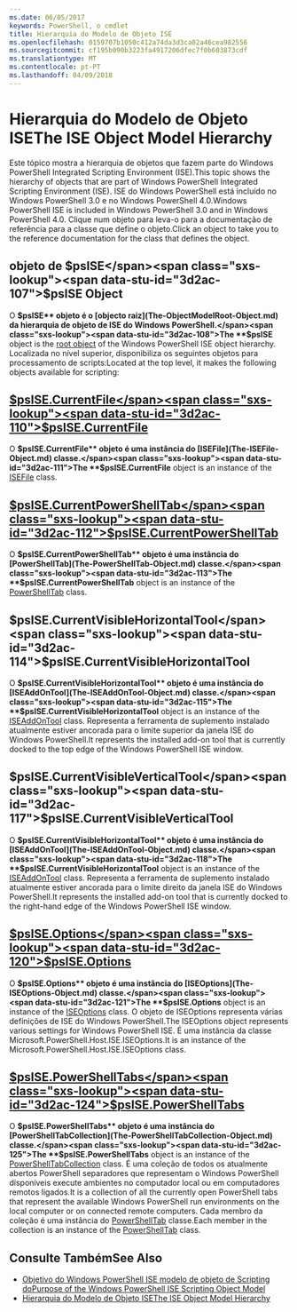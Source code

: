 ```yaml
---
ms.date: 06/05/2017
keywords: PowerShell, o cmdlet
title: Hierarquia do Modelo de Objeto ISE
ms.openlocfilehash: 0159707b1050c412a74da3d3ca02a46cea982556
ms.sourcegitcommit: cf195b090b3223fa4917206dfec7f0b603873cdf
ms.translationtype: MT
ms.contentlocale: pt-PT
ms.lasthandoff: 04/09/2018
---
```

# <a name="the-ise-object-model-hierarchy"></a><span data-ttu-id="3d2ac-103">Hierarquia do Modelo de Objeto ISE</span><span class="sxs-lookup"><span data-stu-id="3d2ac-103">The ISE Object Model Hierarchy</span></span>

<span data-ttu-id="3d2ac-104">Este tópico mostra a hierarquia de objetos que fazem parte do Windows PowerShell Integrated Scripting Environment (ISE).</span><span class="sxs-lookup"><span data-stu-id="3d2ac-104">This topic shows the hierarchy of objects that are part of Windows PowerShell Integrated Scripting Environment (ISE).</span></span>
<span data-ttu-id="3d2ac-105">ISE do Windows PowerShell está incluído no Windows PowerShell 3.0 e no Windows PowerShell 4.0.</span><span class="sxs-lookup"><span data-stu-id="3d2ac-105">Windows PowerShell ISE is included in Windows PowerShell 3.0 and in Windows PowerShell 4.0.</span></span>
<span data-ttu-id="3d2ac-106">Clique num objeto para leva-o para a documentação de referência para a classe que define o objeto.</span><span class="sxs-lookup"><span data-stu-id="3d2ac-106">Click an object to take you to the reference documentation for the class that defines the object.</span></span>

## <a name="psise-object"></a><span data-ttu-id="3d2ac-107">objeto de $psISE</span><span class="sxs-lookup"><span data-stu-id="3d2ac-107">$psISE Object</span></span>

<span data-ttu-id="3d2ac-108">O **$psISE** objeto é o [objecto raiz](The-ObjectModelRoot-Object.md) da hierarquia de objeto de ISE do Windows PowerShell.</span><span class="sxs-lookup"><span data-stu-id="3d2ac-108">The **$psISE** object is the [root object](The-ObjectModelRoot-Object.md) of the Windows PowerShell ISE object hierarchy.</span></span>
<span data-ttu-id="3d2ac-109">Localizada no nível superior, disponibiliza os seguintes objetos para processamento de scripts:</span><span class="sxs-lookup"><span data-stu-id="3d2ac-109">Located at the top level, it makes the following objects available for scripting:</span></span>

## <a name="psisecurrentfilethe-isefile-objectmd"></a>[<span data-ttu-id="3d2ac-110">$psISE.CurrentFile</span><span class="sxs-lookup"><span data-stu-id="3d2ac-110">$psISE.CurrentFile</span></span>](The-ISEFile-Object.md)

<span data-ttu-id="3d2ac-111">O **$psISE.CurrentFile** objeto é uma instância do [ISEFile](The-ISEFile-Object.md) classe.</span><span class="sxs-lookup"><span data-stu-id="3d2ac-111">The **$psISE.CurrentFile** object is an instance of the [ISEFile](The-ISEFile-Object.md) class.</span></span>

## <a name="psisecurrentpowershelltabthe-powershelltab-objectmd"></a>[<span data-ttu-id="3d2ac-112">$psISE.CurrentPowerShellTab</span><span class="sxs-lookup"><span data-stu-id="3d2ac-112">$psISE.CurrentPowerShellTab</span></span>](The-PowerShellTab-Object.md)

<span data-ttu-id="3d2ac-113">O **$psISE.CurrentPowerShellTab** objeto é uma instância do [PowerShellTab](The-PowerShellTab-Object.md) classe.</span><span class="sxs-lookup"><span data-stu-id="3d2ac-113">The **$psISE.CurrentPowerShellTab** object is an instance of the [PowerShellTab](The-PowerShellTab-Object.md) class.</span></span>

## <a name="psisecurrentvisiblehorizontaltool"></a><span data-ttu-id="3d2ac-114">$psISE.CurrentVisibleHorizontalTool</span><span class="sxs-lookup"><span data-stu-id="3d2ac-114">$psISE.CurrentVisibleHorizontalTool</span></span>

<span data-ttu-id="3d2ac-115">O **$psISE.CurrentVisibleHorizontalTool** objeto é uma instância do [ISEAddOnTool](The-ISEAddOnTool-Object.md) classe.</span><span class="sxs-lookup"><span data-stu-id="3d2ac-115">The **$psISE.CurrentVisibleHorizontalTool** object is an instance of the [ISEAddOnTool](The-ISEAddOnTool-Object.md) class.</span></span>
<span data-ttu-id="3d2ac-116">Representa a ferramenta de suplemento instalado atualmente estiver ancorada para o limite superior da janela ISE do Windows PowerShell.</span><span class="sxs-lookup"><span data-stu-id="3d2ac-116">It represents the installed add-on tool that is currently docked to the top edge of the Windows PowerShell ISE window.</span></span>

## <a name="psisecurrentvisibleverticaltool"></a><span data-ttu-id="3d2ac-117">$psISE.CurrentVisibleVerticalTool</span><span class="sxs-lookup"><span data-stu-id="3d2ac-117">$psISE.CurrentVisibleVerticalTool</span></span>

<span data-ttu-id="3d2ac-118">O **$psISE.CurrentVisibleHorizontalTool** objeto é uma instância do [ISEAddOnTool](The-ISEAddOnTool-Object.md) classe.</span><span class="sxs-lookup"><span data-stu-id="3d2ac-118">The **$psISE.CurrentVisibleHorizontalTool** object is an instance of the [ISEAddOnTool](The-ISEAddOnTool-Object.md) class.</span></span>
<span data-ttu-id="3d2ac-119">Representa a ferramenta de suplemento instalado atualmente estiver ancorada para o limite direito da janela ISE do Windows PowerShell.</span><span class="sxs-lookup"><span data-stu-id="3d2ac-119">It represents the installed add-on tool that is currently docked to the right-hand edge of the Windows PowerShell ISE window.</span></span>

## <a name="psiseoptionsthe-iseoptions-objectmd"></a>[<span data-ttu-id="3d2ac-120">$psISE.Options</span><span class="sxs-lookup"><span data-stu-id="3d2ac-120">$psISE.Options</span></span>](The-ISEOptions-Object.md)

<span data-ttu-id="3d2ac-121">O **$psISE.Options** objeto é uma instância do [ISEOptions](The-ISEOptions-Object.md) classe.</span><span class="sxs-lookup"><span data-stu-id="3d2ac-121">The **$psISE.Options** object is an instance of the [ISEOptions](The-ISEOptions-Object.md) class.</span></span>
<span data-ttu-id="3d2ac-122">O objeto de ISEOptions representa várias definições de ISE do Windows PowerShell.</span><span class="sxs-lookup"><span data-stu-id="3d2ac-122">The ISEOptions object represents various settings for Windows PowerShell ISE.</span></span>
<span data-ttu-id="3d2ac-123">É uma instância da classe Microsoft.PowerShell.Host.ISE.ISEOptions.</span><span class="sxs-lookup"><span data-stu-id="3d2ac-123">It is an instance of the Microsoft.PowerShell.Host.ISE.ISEOptions class.</span></span>

## <a name="psisepowershelltabsthe-powershelltabcollection-objectmd"></a>[<span data-ttu-id="3d2ac-124">$psISE.PowerShellTabs</span><span class="sxs-lookup"><span data-stu-id="3d2ac-124">$psISE.PowerShellTabs</span></span>](The-PowerShellTabCollection-Object.md)

<span data-ttu-id="3d2ac-125">O **$psISE.PowerShellTabs** objeto é uma instância do [PowerShellTabCollection](The-PowerShellTabCollection-Object.md) classe.</span><span class="sxs-lookup"><span data-stu-id="3d2ac-125">The **$psISE.PowerShellTabs** object is an instance of the [PowerShellTabCollection](The-PowerShellTabCollection-Object.md) class.</span></span>
<span data-ttu-id="3d2ac-126">É uma coleção de todos os atualmente abertos PowerShell separadores que representam o Windows PowerShell disponíveis execute ambientes no computador local ou em computadores remotos ligados.</span><span class="sxs-lookup"><span data-stu-id="3d2ac-126">It is a collection of all the currently open PowerShell tabs that represent the available Windows PowerShell run environments on the local computer or on connected remote computers.</span></span>
<span data-ttu-id="3d2ac-127">Cada membro da coleção é uma instância do [PowerShellTab](The-PowerShellTab-Object.md) classe.</span><span class="sxs-lookup"><span data-stu-id="3d2ac-127">Each member in the collection is an instance of the [PowerShellTab](The-PowerShellTab-Object.md) class.</span></span>

## <a name="see-also"></a><span data-ttu-id="3d2ac-128">Consulte Também</span><span class="sxs-lookup"><span data-stu-id="3d2ac-128">See Also</span></span>

- [<span data-ttu-id="3d2ac-129">Objetivo do Windows PowerShell ISE modelo de objeto de Scripting do</span><span class="sxs-lookup"><span data-stu-id="3d2ac-129">Purpose of the Windows PowerShell ISE Scripting Object Model</span></span>](Purpose-of-the-Windows-PowerShell-ISE-Scripting-Object-Model.md)
- [<span data-ttu-id="3d2ac-130">Hierarquia do Modelo de Objeto ISE</span><span class="sxs-lookup"><span data-stu-id="3d2ac-130">The ISE Object Model Hierarchy</span></span>](The-ISE-Object-Model-Hierarchy.md)